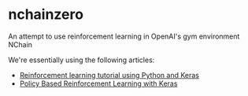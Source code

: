 # nchainzero

An attempt to use reinforcement learning in OpenAI's gym environment NChain

We're essentially using the following articles:

* [Reinforcement learning tutorial using Python and Keras](http://adventuresinmachinelearning.com/reinforcement-learning-tutorial-python-keras/)
* [Policy Based Reinforcement Learning with Keras](https://medium.com/ml-everything/policy-based-reinforcement-learning-with-keras-4996015a0b1)

